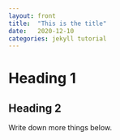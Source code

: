 ```yaml
---
layout: front
title:  "This is the title"
date:   2020-12-10
categories: jekyll tutorial
---
```

# Heading 1
## Heading 2
Write down more things below.
